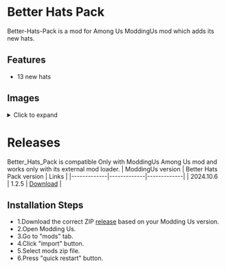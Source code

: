 # Better Hats Pack
Better-Hats-Pack is a mod for Among Us ModdingUs mod which adds its new hats.
## Features
- 13 new hats
## Images
<details>
<summary>Click to expand</summary>
Nothing here yet.
</details>

# Releases

Better_Hats_Pack is compatible Only with ModdingUs Among Us mod and works only with its external mod loader.
| ModdingUs version | Better Hats Pack version | Links |
|-------------|-------------|-------------|
|  2024.10.6    | 1.2.5 | [Download](https://github.com/user-attachments/files/17831099/Better_Hats_Pack1.2.5.zip) |
## Installation Steps
- 1.Download the correct ZIP
[release](https://github.com/RSE-E/Better_Hats_Pack/releases) based on your Modding Us version.
- 2.Open Modding Us.
- 3.Go to "mods" tab.
- 4.Click "import" button.
- 5.Select mods zip file.
- 6.Press "quick restart" button.
